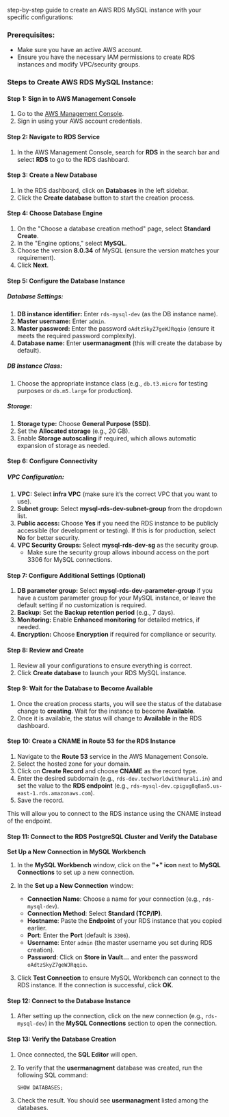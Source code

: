step-by-step guide to create an AWS RDS MySQL instance with your specific configurations:

### Prerequisites:
- Make sure you have an active AWS account.
- Ensure you have the necessary IAM permissions to create RDS instances and modify VPC/security groups.
  
### Steps to Create AWS RDS MySQL Instance:

#### Step 1: Sign in to AWS Management Console
1. Go to the [AWS Management Console](https://aws.amazon.com/console/).
2. Sign in using your AWS account credentials.

#### Step 2: Navigate to RDS Service
1. In the AWS Management Console, search for **RDS** in the search bar and select **RDS** to go to the RDS dashboard.

#### Step 3: Create a New Database
1. In the RDS dashboard, click on **Databases** in the left sidebar.
2. Click the **Create database** button to start the creation process.

#### Step 4: Choose Database Engine
1. On the "Choose a database creation method" page, select **Standard Create**.
2. In the "Engine options," select **MySQL**.
3. Choose the version **8.0.34** of MySQL (ensure the version matches your requirement).
4. Click **Next**.

#### Step 5: Configure the Database Instance

##### **Database Settings:**
1. **DB instance identifier:** Enter `rds-mysql-dev` (as the DB instance name).
2. **Master username:** Enter `admin`.
3. **Master password:** Enter the password `oAdtzSkyZ7geWJRqqio` (ensure it meets the required password complexity).
4. **Database name:** Enter **usermanagment** (this will create the database by default).

##### **DB Instance Class:**
1. Choose the appropriate instance class (e.g., `db.t3.micro` for testing purposes or `db.m5.large` for production).

##### **Storage:**
1. **Storage type:** Choose **General Purpose (SSD)**.
2. Set the **Allocated storage** (e.g., 20 GB).
3. Enable **Storage autoscaling** if required, which allows automatic expansion of storage as needed.

#### Step 6: Configure Connectivity

##### **VPC Configuration:**
1. **VPC:** Select **infra VPC** (make sure it’s the correct VPC that you want to use).
2. **Subnet group:** Select **mysql-rds-dev-subnet-group** from the dropdown list.
3. **Public access:** Choose **Yes** if you need the RDS instance to be publicly accessible (for development or testing). If this is for production, select **No** for better security.
4. **VPC Security Groups:** Select **mysql-rds-dev-sg** as the security group.
   - Make sure the security group allows inbound access on the port 3306 for MySQL connections.

#### Step 7: Configure Additional Settings (Optional)

1. **DB parameter group:** Select **mysql-rds-dev-parameter-group** if you have a custom parameter group for your MySQL instance, or leave the default setting if no customization is required.
2. **Backup:** Set the **Backup retention period** (e.g., 7 days).
3. **Monitoring:** Enable **Enhanced monitoring** for detailed metrics, if needed.
4. **Encryption:** Choose **Encryption** if required for compliance or security.

#### Step 8: Review and Create
1. Review all your configurations to ensure everything is correct.
2. Click **Create database** to launch your RDS MySQL instance.

#### Step 9: Wait for the Database to Become Available
1. Once the creation process starts, you will see the status of the database change to **creating**. Wait for the instance to become **Available**.
2. Once it is available, the status will change to **Available** in the RDS dashboard.

#### Step 10: Create a CNAME in Route 53 for the RDS Instance

1. Navigate to the **Route 53** service in the AWS Management Console.  
2. Select the hosted zone for your domain.  
3. Click on **Create Record** and choose **CNAME** as the record type.  
4. Enter the desired subdomain (e.g., `rds-dev.techworldwithmurali.in`) and set the value to the **RDS endpoint** (e.g., `rds-mysql-dev.cpigug8q8as5.us-east-1.rds.amazonaws.com`).   
5. Save the record.  

This will allow you to connect to the RDS instance using the CNAME instead of the endpoint.

#### Step 11: Connect to the RDS PostgreSQL Cluster and Verify the Database
**Set Up a New Connection in MySQL Workbench**
1. In the **MySQL Workbench** window, click on the **"+" icon** next to **MySQL Connections** to set up a new connection.
2. In the **Set up a New Connection** window:
   - **Connection Name**: Choose a name for your connection (e.g., `rds-mysql-dev`).
   - **Connection Method**: Select **Standard (TCP/IP)**.
   - **Hostname**: Paste the **Endpoint** of your RDS instance that you copied earlier.
   - **Port**: Enter the **Port** (default is `3306`).
   - **Username**: Enter `admin` (the master username you set during RDS creation).
   - **Password**: Click on **Store in Vault...** and enter the password `oAdtzSkyZ7geWJRqqio`.

3. Click **Test Connection** to ensure MySQL Workbench can connect to the RDS instance. If the connection is successful, click **OK**.

#### Step 12: Connect to the Database Instance
1. After setting up the connection, click on the new connection (e.g., `rds-mysql-dev`) in the **MySQL Connections** section to open the connection.

#### Step 13: Verify the Database Creation
1. Once connected, the **SQL Editor** will open.
2. To verify that the **usermanagment** database was created, run the following SQL command:

   ```sql
   SHOW DATABASES;
   ```

3. Check the result. You should see **usermanagment** listed among the databases.
